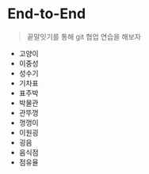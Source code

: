 # End-to-End
> 끝말잇기를 통해 git 협업 연습을 해보자

- 고양이
- 이중성
- 성수기
- 기차표
- 표주박
- 박물관
- 관뚜껑
- 껑껑이
- 이원굉
- 굉음
- 음식점
- 점유율